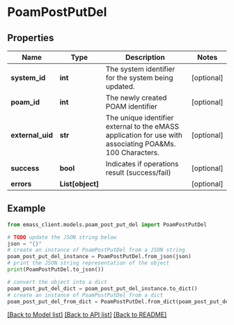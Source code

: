 # PoamPostPutDel


## Properties

Name | Type | Description | Notes
------------ | ------------- | ------------- | -------------
**system_id** | **int** | The system identifier for the system being updated. | [optional] 
**poam_id** | **int** | The newly created POAM identifier | [optional] 
**external_uid** | **str** | The unique identifier external to the eMASS application for use with associating POA&amp;Ms. 100 Characters. | [optional] 
**success** | **bool** | Indicates if operations result (success/fail) | [optional] 
**errors** | **List[object]** |  | [optional] 

## Example

```python
from emass_client.models.poam_post_put_del import PoamPostPutDel

# TODO update the JSON string below
json = "{}"
# create an instance of PoamPostPutDel from a JSON string
poam_post_put_del_instance = PoamPostPutDel.from_json(json)
# print the JSON string representation of the object
print(PoamPostPutDel.to_json())

# convert the object into a dict
poam_post_put_del_dict = poam_post_put_del_instance.to_dict()
# create an instance of PoamPostPutDel from a dict
poam_post_put_del_from_dict = PoamPostPutDel.from_dict(poam_post_put_del_dict)
```
[[Back to Model list]](../README.md#documentation-for-models) [[Back to API list]](../README.md#documentation-for-api-endpoints) [[Back to README]](../README.md)


